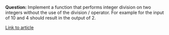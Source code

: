 **Question:** Implement a function that performs integer division on two integers without the use of the division / operator. For example for the input of 10 and 4 should result in the output of 2.

[Link to article](http://www.growingwiththeweb.com/2013/06/algorithm-integer-division-without.html)
